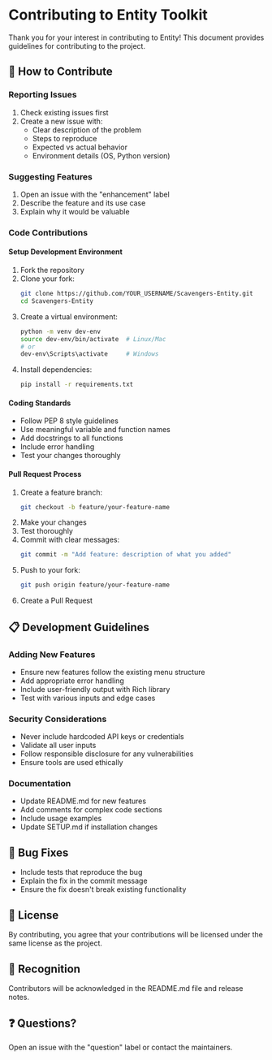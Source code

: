 # Contributing to Entity Toolkit

Thank you for your interest in contributing to Entity! This document provides guidelines for contributing to the project.

## 🤝 How to Contribute

### Reporting Issues
1. Check existing issues first
2. Create a new issue with:
   - Clear description of the problem
   - Steps to reproduce
   - Expected vs actual behavior
   - Environment details (OS, Python version)

### Suggesting Features
1. Open an issue with the "enhancement" label
2. Describe the feature and its use case
3. Explain why it would be valuable

### Code Contributions

#### Setup Development Environment
1. Fork the repository
2. Clone your fork:
   ```bash
   git clone https://github.com/YOUR_USERNAME/Scavengers-Entity.git
   cd Scavengers-Entity
   ```
3. Create a virtual environment:
   ```bash
   python -m venv dev-env
   source dev-env/bin/activate  # Linux/Mac
   # or
   dev-env\Scripts\activate     # Windows
   ```
4. Install dependencies:
   ```bash
   pip install -r requirements.txt
   ```

#### Coding Standards
- Follow PEP 8 style guidelines
- Use meaningful variable and function names
- Add docstrings to all functions
- Include error handling
- Test your changes thoroughly

#### Pull Request Process
1. Create a feature branch:
   ```bash
   git checkout -b feature/your-feature-name
   ```
2. Make your changes
3. Test thoroughly
4. Commit with clear messages:
   ```bash
   git commit -m "Add feature: description of what you added"
   ```
5. Push to your fork:
   ```bash
   git push origin feature/your-feature-name
   ```
6. Create a Pull Request

## 📋 Development Guidelines

### Adding New Features
- Ensure new features follow the existing menu structure
- Add appropriate error handling
- Include user-friendly output with Rich library
- Test with various inputs and edge cases

### Security Considerations
- Never include hardcoded API keys or credentials
- Validate all user inputs
- Follow responsible disclosure for any vulnerabilities
- Ensure tools are used ethically

### Documentation
- Update README.md for new features
- Add comments for complex code sections
- Include usage examples
- Update SETUP.md if installation changes

## 🐛 Bug Fixes
- Include tests that reproduce the bug
- Explain the fix in the commit message
- Ensure the fix doesn't break existing functionality

## 📝 License
By contributing, you agree that your contributions will be licensed under the same license as the project.

## 🙏 Recognition
Contributors will be acknowledged in the README.md file and release notes.

## ❓ Questions?
Open an issue with the "question" label or contact the maintainers.
